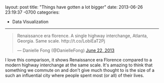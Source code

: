 layout: post
title:  "Things have gotten a lot bigger"
date:   2013-06-26 23:19:37 -0700
categories:
  - Data Visualization
---

<blockquote class="twitter-tweet"><p>Renaissance era florence. A single highway interchange, Atlanta, Georgia. Same scale. http://t.co/LobiEaT2Pj</p>&mdash; Danielle Fong (@DanielleFong) <a href="https://twitter.com/DanielleFong/status/348642630088933377">June 22, 2013</a></blockquote>
<script async src="//platform.twitter.com/widgets.js" charset="utf-8"></script>

I love this comparison, it shows Renaissance era Florence compared to a modern highway interchange at the same scale. It's amazing to think that something we commute on and don't give much thought to is the size of a such an influential city where people spent most (or all) of their lives. 

